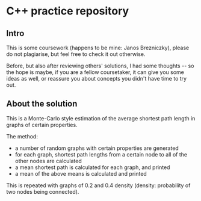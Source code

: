# C++ practice repository

## Intro

This is some coursework (happens to be mine: Janos Brezniczky), please do not 
plagiarise, but feel free to check it out otherwise.

Before, but also after reviewing others' solutions, I had some thoughts -- so
the hope is maybe, if you are a fellow coursetaker, it can give you some ideas 
as well, or reassure you about concepts you didn't have time to try out.

## About the solution

This is a Monte-Carlo style estimation of the average shortest path length in
graphs of certain properties.

The method:

* a number of random graphs with certain properties are generated
* for each graph, shortest path lengths from a certain node to all of the other 
  nodes are calculated
* a mean shortest path is calculated for each graph, and printed
* a mean of the above means is calculated and printed

This is repeated with graphs of 0.2 and 0.4 density (density: probability of two
nodes being connected).
